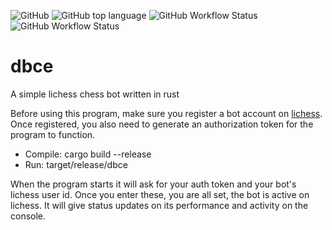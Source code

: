 ![GitHub](https://img.shields.io/github/license/kecskemeti/dbce) ![GitHub top language](https://img.shields.io/github/languages/top/kecskemeti/dbce)  ![GitHub Workflow Status](https://img.shields.io/github/actions/workflow/status/kecskemeti/dbce/rust.yml) ![GitHub Workflow Status](https://img.shields.io/github/actions/workflow/status/kecskemeti/dbce/test.yml?label=tests)

# dbce

A simple lichess chess bot written in rust

Before using this program, make sure you register a bot account
on [lichess](https://lichess.org/blog/WvDNticAAMu_mHKP/welcome-lichess-bots). Once registered, you also need to generate
an authorization token for the program to function.

* Compile: cargo build --release
* Run: target/release/dbce

When the program starts it will ask for your auth token and your bot's lichess user id. Once you enter these, you are
all set, the bot is active on lichess. It will give status updates on its performance and activity on the console.
